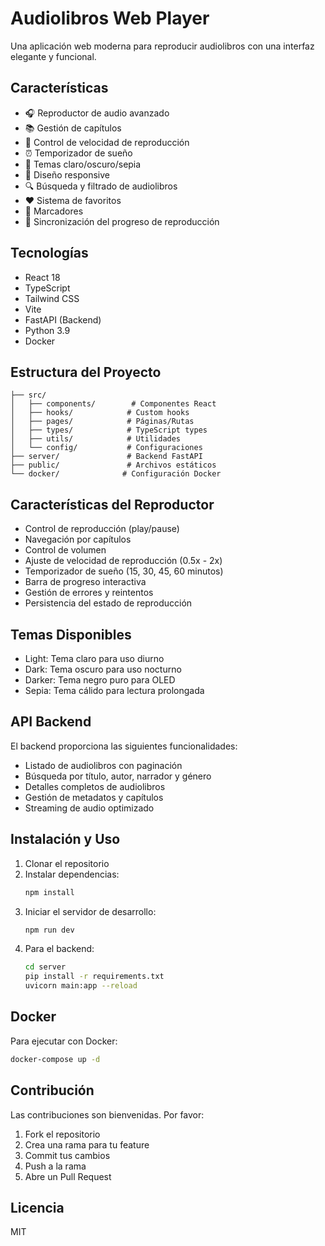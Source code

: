 # Audiolibros Web Player

Una aplicación web moderna para reproducir audiolibros con una interfaz elegante y funcional.

## Características

- 🎧 Reproductor de audio avanzado
- 📚 Gestión de capítulos
- 🎵 Control de velocidad de reproducción
- ⏰ Temporizador de sueño
- 🌙 Temas claro/oscuro/sepia
- 📱 Diseño responsive
- 🔍 Búsqueda y filtrado de audiolibros
- ❤️ Sistema de favoritos
- 📝 Marcadores
- 🔄 Sincronización del progreso de reproducción

## Tecnologías

- React 18
- TypeScript
- Tailwind CSS
- Vite
- FastAPI (Backend)
- Python 3.9
- Docker

## Estructura del Proyecto

```
├── src/
│   ├── components/        # Componentes React
│   ├── hooks/            # Custom hooks
│   ├── pages/            # Páginas/Rutas
│   ├── types/            # TypeScript types
│   ├── utils/            # Utilidades
│   └── config/           # Configuraciones
├── server/               # Backend FastAPI
├── public/               # Archivos estáticos
└── docker/              # Configuración Docker
```

## Características del Reproductor

- Control de reproducción (play/pause)
- Navegación por capítulos
- Control de volumen
- Ajuste de velocidad de reproducción (0.5x - 2x)
- Temporizador de sueño (15, 30, 45, 60 minutos)
- Barra de progreso interactiva
- Gestión de errores y reintentos
- Persistencia del estado de reproducción

## Temas Disponibles

- Light: Tema claro para uso diurno
- Dark: Tema oscuro para uso nocturno
- Darker: Tema negro puro para OLED
- Sepia: Tema cálido para lectura prolongada

## API Backend

El backend proporciona las siguientes funcionalidades:

- Listado de audiolibros con paginación
- Búsqueda por título, autor, narrador y género
- Detalles completos de audiolibros
- Gestión de metadatos y capítulos
- Streaming de audio optimizado

## Instalación y Uso

1. Clonar el repositorio
2. Instalar dependencias:
   ```bash
   npm install
   ```
3. Iniciar el servidor de desarrollo:
   ```bash
   npm run dev
   ```
4. Para el backend:
   ```bash
   cd server
   pip install -r requirements.txt
   uvicorn main:app --reload
   ```

## Docker

Para ejecutar con Docker:

```bash
docker-compose up -d
```

## Contribución

Las contribuciones son bienvenidas. Por favor:

1. Fork el repositorio
2. Crea una rama para tu feature
3. Commit tus cambios
4. Push a la rama
5. Abre un Pull Request

## Licencia

MIT

